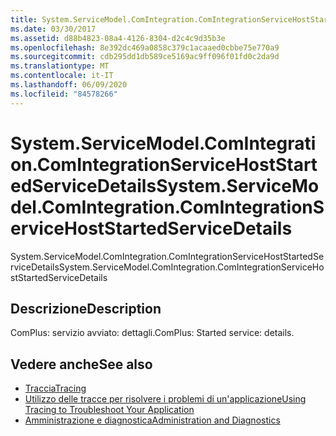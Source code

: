 ```yaml
---
title: System.ServiceModel.ComIntegration.ComIntegrationServiceHostStartedServiceDetails
ms.date: 03/30/2017
ms.assetid: d88b4823-08a4-4126-8304-d2c4c9d35b3e
ms.openlocfilehash: 8e392dc469a0858c379c1acaaed0cbbe75e770a9
ms.sourcegitcommit: cdb295dd1db589ce5169ac9ff096f01fd0c2da9d
ms.translationtype: MT
ms.contentlocale: it-IT
ms.lasthandoff: 06/09/2020
ms.locfileid: "84578266"
---
```

# <a name="systemservicemodelcomintegrationcomintegrationservicehoststartedservicedetails"></a><span data-ttu-id="ce0ca-102">System.ServiceModel.ComIntegration.ComIntegrationServiceHostStartedServiceDetails</span><span class="sxs-lookup"><span data-stu-id="ce0ca-102">System.ServiceModel.ComIntegration.ComIntegrationServiceHostStartedServiceDetails</span></span>
<span data-ttu-id="ce0ca-103">System.ServiceModel.ComIntegration.ComIntegrationServiceHostStartedServiceDetails</span><span class="sxs-lookup"><span data-stu-id="ce0ca-103">System.ServiceModel.ComIntegration.ComIntegrationServiceHostStartedServiceDetails</span></span>  
  
## <a name="description"></a><span data-ttu-id="ce0ca-104">Descrizione</span><span class="sxs-lookup"><span data-stu-id="ce0ca-104">Description</span></span>  
 <span data-ttu-id="ce0ca-105">ComPlus: servizio avviato: dettagli.</span><span class="sxs-lookup"><span data-stu-id="ce0ca-105">ComPlus: Started service: details.</span></span>  
  
## <a name="see-also"></a><span data-ttu-id="ce0ca-106">Vedere anche</span><span class="sxs-lookup"><span data-stu-id="ce0ca-106">See also</span></span>

- [<span data-ttu-id="ce0ca-107">Traccia</span><span class="sxs-lookup"><span data-stu-id="ce0ca-107">Tracing</span></span>](index.md)
- [<span data-ttu-id="ce0ca-108">Utilizzo delle tracce per risolvere i problemi di un'applicazione</span><span class="sxs-lookup"><span data-stu-id="ce0ca-108">Using Tracing to Troubleshoot Your Application</span></span>](using-tracing-to-troubleshoot-your-application.md)
- [<span data-ttu-id="ce0ca-109">Amministrazione e diagnostica</span><span class="sxs-lookup"><span data-stu-id="ce0ca-109">Administration and Diagnostics</span></span>](../index.md)
